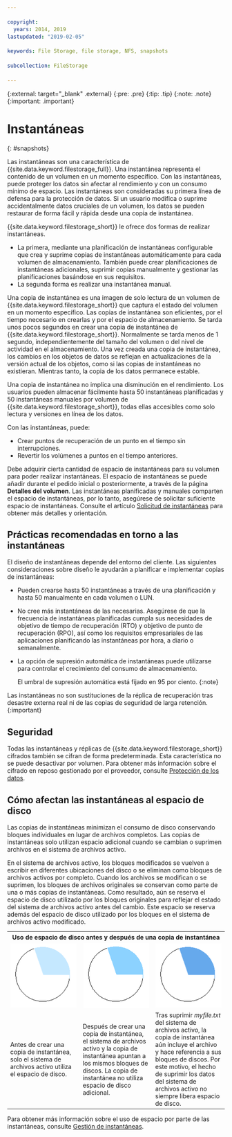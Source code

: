 ```yaml
---

copyright:
  years: 2014, 2019
lastupdated: "2019-02-05"

keywords: File Storage, file storage, NFS, snapshots

subcollection: FileStorage

---
```

{:external: target="_blank" .external}
{:pre: .pre}
{:tip: .tip}
{:note: .note}
{:important: .important}

# Instantáneas
{: #snapshots}

Las instantáneas son una característica de {{site.data.keyword.filestorage_full}}. Una instantánea representa el contenido de un volumen en un momento específico. Con las instantáneas, puede proteger los datos sin afectar al rendimiento y con un consumo mínimo de espacio. Las instantáneas son consideradas su primera línea de defensa para la protección de datos. Si un usuario modifica o suprime accidentalmente datos cruciales de un volumen, los datos se pueden restaurar de forma fácil y rápida desde una copia de instantánea.

{{site.data.keyword.filestorage_short}} le ofrece dos formas de realizar instantáneas.

* La primera, mediante una planificación de instantáneas configurable que crea y suprime copias de instantáneas automáticamente para cada volumen de almacenamiento. También puede crear planificaciones de instantáneas adicionales, suprimir copias manualmente y gestionar las planificaciones basándose en sus requisitos.
* La segunda forma es realizar una instantánea manual.

Una copia de instantánea es una imagen de solo lectura de un volumen de {{site.data.keyword.filestorage_short}} que captura el estado del volumen en un momento específico. Las copias de instantánea son eficientes, por el tiempo necesario en crearlas y por el espacio de almacenamiento. Se tarda unos pocos segundos en crear una copia de instantánea de {{site.data.keyword.filestorage_short}}. Normalmente se tarda menos de 1 segundo, independientemente del tamaño del volumen o del nivel de actividad en el almacenamiento. Una vez creada una copia de instantánea, los cambios en los objetos de datos se reflejan en actualizaciones de la versión actual de los objetos, como si las copias de instantáneas no existieran. Mientras tanto, la copia de los datos permanece estable.

Una copia de instantánea no implica una disminución en el rendimiento. Los usuarios pueden almacenar fácilmente hasta 50 instantáneas planificadas y 50 instantáneas manuales por volumen de {{site.data.keyword.filestorage_short}}, todas ellas accesibles como solo lectura y versiones en línea de los datos.

Con las instantáneas, puede:

- Crear puntos de recuperación de un punto en el tiempo sin interrupciones.
- Revertir los volúmenes a puntos en el tiempo anteriores.

Debe adquirir cierta cantidad de espacio de instantáneas para su volumen para poder realizar instantáneas. El espacio de instantáneas se puede añadir durante el pedido inicial o posteriormente, a través de la página **Detalles del volumen**. Las instantáneas planificadas y manuales comparten el espacio de instantáneas, por lo tanto, asegúrese de solicitar suficiente espacio de instantáneas. Consulte el artículo [Solicitud de instantáneas](/docs/infrastructure/FileStorage?topic=FileStorage-ordering-snapshots) para obtener más detalles y orientación.

## Prácticas recomendadas en torno a las instantáneas

El diseño de instantáneas depende del entorno del cliente. Las siguientes consideraciones sobre diseño le ayudarán a planificar e implementar copias de instantáneas:
- Pueden crearse hasta 50 instantáneas a través de una planificación y hasta 50 manualmente en cada volumen o LUN.
- No cree más instantáneas de las necesarias. Asegúrese de que la frecuencia de instantáneas planificadas cumpla sus necesidades de objetivo de tiempo de recuperación (RTO) y objetivo de punto de recuperación (RPO), así como los requisitos empresariales de las aplicaciones planificando las instantáneas por hora, a diario o semanalmente.
- La opción de supresión automática de instantáneas puede utilizarse para controlar el crecimiento del consumo de almacenamiento.

  El umbral de supresión automática está fijado en 95 por ciento.
  {:note}

Las instantáneas no son sustituciones de la réplica de recuperación tras desastre externa real ni de las copias de seguridad de larga retención.
{:important}

## Seguridad

Todas las instantáneas y réplicas de {{site.data.keyword.filestorage_short}} cifrados también se cifran de forma predeterminada. Esta característica no se puede desactivar por volumen. Para obtener más información sobre el cifrado en reposo gestionado por el proveedor, consulte [Protección de los datos](/docs/infrastructure/FileStorage?topic=FileStorage-encryption).

## Cómo afectan las instantáneas al espacio de disco

Las copias de instantáneas minimizan el consumo de disco conservando bloques individuales en lugar de archivos completos. Las copias de instantáneas solo utilizan espacio adicional cuando se cambian o suprimen archivos en el sistema de archivos activo.

En el sistema de archivos activo, los bloques modificados se vuelven a escribir en diferentes ubicaciones del disco o se eliminan como bloques de archivos activos por completo. Cuando los archivos se modifican o se suprimen, los bloques de archivos originales se conservan como parte de una o más copias de instantáneas. Como resultado, aún se reserva el espacio de disco utilizado por los bloques originales para reflejar el estado del sistema de archivos activo antes del cambio. Este espacio se reserva además del espacio de disco utilizado por los bloques en el sistema de archivos activo modificado.

<table>
    <colgroup>
      <col style="width: 33.3%;"/>
      <col style="width: 33.3%;"/>
      <col style="width: 33.3%;"/>
    </colgroup>
      <tr>
        <th colspan="3" style="border: 0.0px;text-align: center;">Uso de espacio de disco antes y después de una copia de instantánea</th>
     </tr>
     <tr>
        <td style="border: 0.0px;text-align: center;"><img src="/images/bfcircle1.png" alt="Antes de una copia de instantánea"></td>
        <td style="border: 0.0px;text-align: center;"><img src="/images/bfcircle3.png" alt="Después de una copia de instantánea"></td>
        <td style="border: 0.0px;text-align: center;"><img src="/images/bfcircle2.png" alt="Cambios después de una copia de instantánea"></td>
     </tr>
     <tr>
        <td style="border: 0.0px;">Antes de crear una copia de instantánea, solo el sistema de archivos activo utiliza el espacio de disco.</td>
        <td style="border: 0.0px;">Después de crear una copia de instantánea, el sistema de archivos activo y la copia de instantánea apuntan a los mismos bloques de discos. La copia de instantánea no utiliza espacio de disco adicional.</td>
        <td style="border: 0.0px;">Tras suprimir <i>myfile.txt</i> del sistema de archivos activo, la copia de instantánea aún incluye el archivo y hace referencia a sus bloques de discos. Por este motivo, el hecho de suprimir los datos del sistema de archivos activo no siempre libera espacio de disco.</td>
      </tr>
</table>

Para obtener más información sobre el uso de espacio por parte de las instantáneas, consulte [Gestión de instantáneas](/docs/infrastructure/FileStorage?topic=FileStorage-managingSnapshots).
